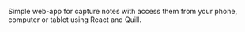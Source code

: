 Simple web-app for capture notes with access them from your phone, computer or tablet using React and Quill.
